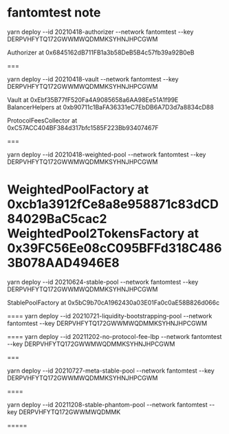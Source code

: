 # fantomtest note

yarn deploy --id 20210418-authorizer --network fantomtest --key DERPVHFYTQ172GWWMWQDMMKSYHNJHPCGWM

Authorizer at 0x6845162dB711FB1a3b58DeB5B4c57fb39a92B0eB

===

yarn deploy --id 20210418-vault --network fantomtest --key DERPVHFYTQ172GWWMWQDMMKSYHNJHPCGWM

Vault at 0xEbf35B77fF520Fa4A9085658a6AA98Ee51A1f99E
BalancerHelpers at 0xb90711c1BaFA36331eC7EbDB6A7D3d7a8834cD88

ProtocolFeesCollector at 0xC57ACC404BF384d317bfc1585F223Bb93407467F

===

yarn deploy --id 20210418-weighted-pool --network fantomtest --key DERPVHFYTQ172GWWMWQDMMKSYHNJHPCGWM

WeightedPoolFactory at 0xcb1a3912fCe8a8e958871c83dCD84029BaC5cac2
WeightedPool2TokensFactory at 0x39FC56Ee08cC095BFFd318C4863B078AAD4946E8
===
yarn deploy --id 20210624-stable-pool --network fantomtest --key DERPVHFYTQ172GWWMWQDMMKSYHNJHPCGWM

StablePoolFactory at 0x5bC9b70cA1962430a03E01Fa0c0aE58B826d066c

====
yarn deploy --id 20210721-liquidity-bootstrapping-pool --network fantomtest --key DERPVHFYTQ172GWWMWQDMMKSYHNJHPCGWM

====
yarn deploy --id 20211202-no-protocol-fee-lbp --network fantomtest --key DERPVHFYTQ172GWWMWQDMMKSYHNJHPCGWM

===

yarn deploy --id 20210727-meta-stable-pool --network fantomtest --key DERPVHFYTQ172GWWMWQDMMKSYHNJHPCGWM

====

yarn deploy --id 20211208-stable-phantom-pool --network fantomtest --key DERPVHFYTQ172GWWMWQDMMK

=====
